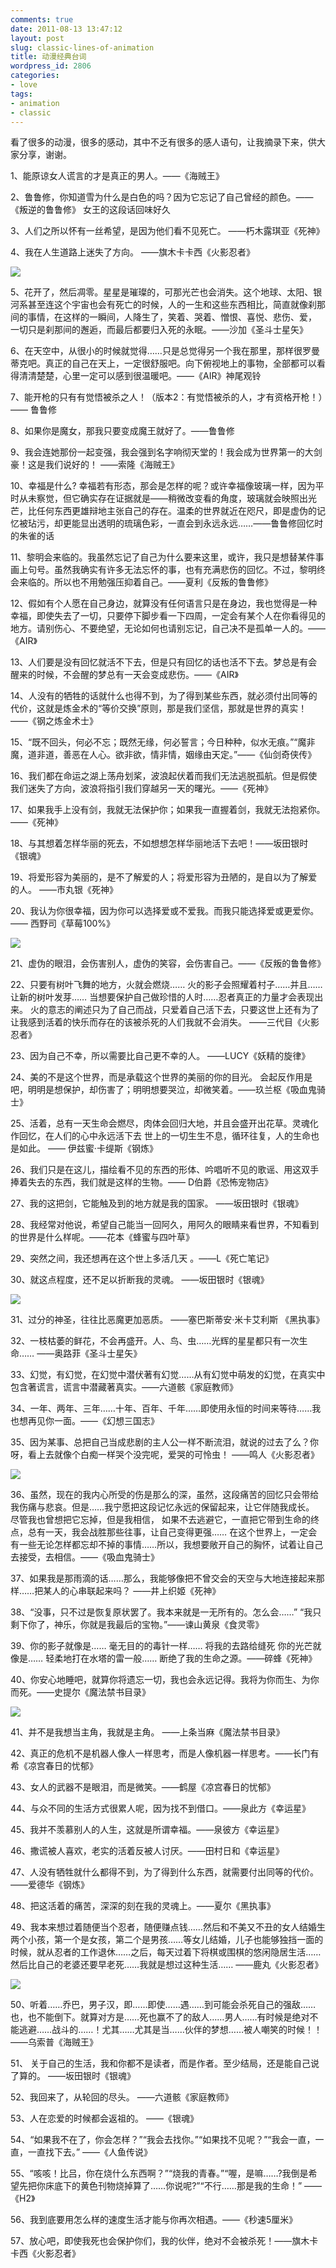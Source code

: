 ```yaml
---
comments: true
date: 2011-08-13 13:47:12
layout: post
slug: classic-lines-of-animation
title: 动漫经典台词
wordpress_id: 2806
categories:
- love
tags:
- animation
- classic
---
```


看了很多的动漫，很多的感动，其中不乏有很多的感人语句，让我摘录下来，供大家分享，谢谢。

1、能原谅女人谎言的才是真正的男人。——《海贼王》

2、鲁鲁修，你知道雪为什么是白色的吗？因为它忘记了自己曾经的颜色。——《叛逆的鲁鲁修》 女王的这段话回味好久

3、人们之所以怀有一丝希望，是因为他们看不见死亡。  ——朽木露琪亚《死神》

4、我在人生道路上迷失了方向。  ——旗木卡卡西《火影忍者》

![](http://dobila.info/wp-content/uploads/2011/08/all-450x337.jpg)

5、花开了，然后凋零。星星是璀璨的，可那光芒也会消失。这个地球、太阳、银河系甚至连这个宇宙也会有死亡的时候，人的一生和这些东西相比，简直就像刹那间的事情，在这样的一瞬间，人降生了，笑着、哭着、憎恨、喜悦、悲伤、爱， 一切只是刹那间的邂逅，而最后都要归入死的永眠。——沙加《圣斗士星矢》

6、在天空中，从很小的时候就觉得……只是总觉得另一个我在那里，那样很罗曼蒂克吧。真正的自己在天上，一定很舒服吧。向下俯视地上的事物，全部都可以看得清清楚楚，心里一定可以感到很温暖吧。——《AIR》神尾观铃

7、能开枪的只有有觉悟被杀之人！（版本2：有觉悟被杀的人，才有资格开枪！）—— 鲁鲁修



8、如果你是魔女，那我只要变成魔王就好了。——鲁鲁修

9、我会连她那份一起变强，我会强到名字响彻天堂的！我会成为世界第一的大剑豪！这是我们说好的！ ——索隆《海贼王》

10、幸福是什么? 幸福若有形态，那会是怎样的呢？或许幸福像玻璃一样，因为平时从未察觉，但它确实存在证据就是——稍微改变看的角度，玻璃就会映照出光芒，比任何东西更雄辩地主张自己的存在。温柔的世界就近在咫尺，即是虚伪的记忆被玷污，却更能显出透明的琉璃色彩，一直会到永远永远……——鲁鲁修回忆时的朱雀的话

11、黎明会来临的。我虽然忘记了自己为什么要来这里，或许，我只是想替某件事画上句号。虽然我确实有许多无法忘怀的事，也有充满悲伤的回忆。不过，黎明终会来临的。所以也不用勉强压抑着自己。——夏利《反叛的鲁鲁修》



12、假如有个人愿在自己身边，就算没有任何语言只是在身边，我也觉得是一种幸福，即使失去了一切，只要停下脚步看一下四周，一定会有某个人在你看得见的地方。请别伤心、不要绝望，无论如何也请别忘记，自己决不是孤单一人的。——《AIR》

13、人们要是没有回忆就活不下去，但是只有回忆的话也活不下去。梦总是有会醒来的时候，不会醒的梦总有一天会变成悲伤。——《AIR》

14、人没有的牺牲的话就什么也得不到，为了得到某些东西，就必须付出同等的代价，这就是炼金术的“等价交换”原则，那是我们坚信，那就是世界的真实！ ——《钢之炼金术士》

15、“既不回头，何必不忘；既然无缘，何必誓言；今日种种，似水无痕。”“魔非魔，道非道，善恶在人心。欲非欲，情非情，姻缘由天定。”——《仙剑奇侠传》

16、我们都在命运之湖上荡舟划桨，波浪起伏着而我们无法逃脱孤航。但是假使我们迷失了方向，波浪将指引我们穿越另一天的曙光。——《死神》

17、如果我手上没有剑，我就无法保护你；如果我一直握着剑，我就无法抱紧你。——《死神》

18、与其想着怎样华丽的死去，不如想想怎样华丽地活下去吧！——坂田银时《银魂》

19、将爱形容为美丽的，是不了解爱的人；将爱形容为丑陋的，是自以为了解爱的人。 ——市丸银《死神》

20、我认为你很幸福，因为你可以选择爱或不爱我。而我只能选择爱或更爱你。—— 西野司《草莓100%》
 
![](http://dobila.info/wp-content/uploads/2011/08/glgs-450x337.jpg)

21、虚伪的眼泪，会伤害别人，虚伪的笑容，会伤害自己。——《反叛的鲁鲁修》

22、只要有树叶飞舞的地方，火就会燃烧…… 火的影子会照耀着村子……并且……让新的树叶发芽…… 当想要保护自己做珍惜的人时……忍者真正的力量才会表现出来。 火的意志的阐述只为了自己而战，只爱着自己活下去，只要这世上还有为了让我感到活着的快乐而存在的该被杀死的人们我就不会消失。 ——三代目《火影忍者》

23、因为自己不幸，所以需要比自己更不幸的人。 ——LUCY《妖精的旋律》

24、美的不是这个世界，而是承载这个世界的美丽的你的目光。 会起反作用是吧，明明是想保护，却伤害了；明明想要哭泣，却微笑着。——玖兰枢《吸血鬼骑士》

25、活着，总有一天生命会燃尽，肉体会回归大地，并且会盛开出花草。灵魂化作回忆，在人们的心中永远活下去 世上的一切生生不息，循环往复，人的生命也是如此。 —— 伊兹蜜·卡缇斯《钢炼》

26、我们只是在这儿，描绘看不见的东西的形体、吟唱听不见的歌谣、用这双手捧着失去的东西，我们就是这样的生物。—— D伯爵《恐怖宠物店》

27、我的这把剑，它能触及到的地方就是我的国家。 ——坂田银时《银魂》

28、我经常对他说，希望自己能当一回阿久，用阿久的眼睛来看世界，不知看到的世界是什么样呢。——花本《蜂蜜与四叶草》

29、突然之间，我还想再在这个世上多活几天 。——L《死亡笔记》

30、就这点程度，还不足以折断我的灵魂。 ——坂田银时《银魂》

![](http://dobila.info/wp-content/uploads/2011/08/hzw-450x337.jpg)

31、过分的神圣，往往比恶魔更加恶质。 ——塞巴斯蒂安·米卡艾利斯 《黑执事》

32、一枝枯萎的鲜花，不会再盛开。人、鸟、虫……光辉的星星都只有一次生命……  ——奥路菲《圣斗士星矢》

33、幻觉，有幻觉，在幻觉中潜伏著有幻觉……从有幻觉中萌发的幻觉，在真实中包含著谎言，谎言中潜藏著真实。——六道骸《家庭教师》

 

34、一年、两年、三年……十年、百年、千年……即使用永恒的时间来等待……我也想再见你一面。——《幻想三国志》

35、因为某事、总把自己当成悲剧的主人公一样不断流泪，就说的过去了么？你呀，看上去就像个白痴一样哭个没完呢，爱哭的可怜虫！  ——鸣人《火影忍者》

![](http://dobila.info/wp-content/uploads/2011/08/jianhun.jpg)

36、虽然，现在的我内心所受的伤是那么的深，虽然，这段痛苦的回忆只会带给我伤痛与悲哀。但是……我宁愿把这段记忆永远的保留起来，让它伴随我成长。 尽管我也曾想把它忘掉，但是我相信， 如果不去逃避它，一直把它带到生命的终点，总有一天，我会战胜那些往事，让自己变得更强…… 在这个世界上，一定会有一些无论怎样都忘却不掉的事情……所以，我想要敞开自己的胸怀，试着让自己去接受，去相信。——《吸血鬼骑士》

37、如果我是那雨滴的话……那么，我能够像把不曾交会的天空与大地连接起来那样……把某人的心串联起来吗？  ——井上织姬《死神》

38、“没事，只不过是恢复原状罢了。我本来就是一无所有的。怎么会……” “我只剩下你了，神乐，你就是我最后的宝物。”——谏山黄泉《食灵零》

39、你的影子就像是…… 毫无目的的毒针一样…… 将我的去路给缝死 你的光芒就像是…… 轻柔地打在水塔的雷一般…… 断绝了我的生命之源。——碎蜂《死神》

40、你安心地睡吧，就算你将遗忘一切，我也会永远记得。我将为你而生、为你而死。——史提尔《魔法禁书目录》

![](http://dobila.info/wp-content/uploads/2011/08/sds-450x336.jpg)

41、并不是我想当主角，我就是主角。 ——上条当麻《魔法禁书目录》

42、真正的危机不是机器人像人一样思考，而是人像机器一样思考。——长门有希《凉宫春日的忧郁》

43、女人的武器不是眼泪，而是微笑。——鹤屋《凉宫春日的忧郁》

44、与众不同的生活方式很累人呢，因为找不到借口。——泉此方《幸运星》

45、我并不羡慕别人的人生，这就是所谓幸福。——泉彼方《幸运星》

46、撒谎被人喜欢，老实的活着反被人讨厌。——田村日和《幸运星》

47、人没有牺牲就什么都得不到，为了得到什么东西，就需要付出同等的代价。 ——爱德华《钢炼》

48、把这活着的痛苦，深深的刻在我的灵魂上。——夏尔《黑执事》

49、我本来想过着随便当个忍者，随便赚点钱……然后和不美又不丑的女人结婚生两个小孩，第一个是女孩，第二个是男孩……等女儿结婚，儿子也能够独挡一面的时候，就从忍者的工作退休……之后，每天过着下将棋或围棋的悠闲隐居生活……然后比自己的老婆还要早老死……我就是想过这种生活……  ——鹿丸《火影忍者》

![](http://dobila.info/wp-content/uploads/2011/08/huoying-450x337.jpg)

50、听着……乔巴，男子汉，即……即使……遇……到可能会杀死自己的强敌……也，也不能倒下。就算对方是……死也赢不了的敌人……男人……有时候是绝对不能逃避……战斗的……！尤其……尤其是当……伙伴的梦想……被人嘲笑的时候！！ ——乌索普《海贼王》

51、 关于自己的生活，我和你都不是读者，而是作者。至少结局，还是能自己说了算的。 ——坂田银时《银魂》

52、我回来了，从轮回的尽头。 ——六道骸《家庭教师》

53、人在恋爱的时候都会返祖的。 ——《银魂》

54、“如果我不在了，你会怎样？”“我会去找你。”“如果找不见呢？”“我会一直，一直，一直找下去。” ——《人鱼传说》

55、“咳咳！比吕，你在烧什么东西啊？”“烧我的青春。”“喔，是嘛……?我倒是希望先把你床底下的黄色刊物烧掉算了……你说呢?”“不行……那是我的生命！”  ——《H2》
 
56、我到底要用怎么样的速度生活才能与你再次相遇。——《秒速5厘米》

57、放心吧，即使我死也会保护你们，我的伙伴，绝对不会被杀死！——旗木卡卡西《火影忍者》
